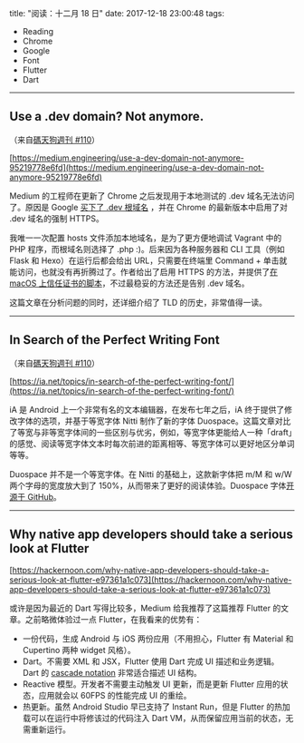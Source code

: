 title: "阅读：十二月 18 日"
date: 2017-12-18 23:00:48
tags:
- Reading
- Chrome
- Google
- Font
- Flutter
- Dart
---

## Use a .dev domain? Not anymore.

（来自[碼天狗週刊 #110](https://weekly.codetengu.com/issues/110)）

[https://medium.engineering/use-a-dev-domain-not-anymore-95219778e6fd](https://medium.engineering/use-a-dev-domain-not-anymore-95219778e6fd)

Medium 的工程师在更新了 Chrome 之后发现用于本地测试的 .dev 域名无法访问了。原因是 Google [买下了 .dev 根域名](https://gtldresult.icann.org/application-result/applicationstatus/applicationdetails/1339) ，并在 Chrome 的最新版本中启用了对 .dev 域名的强制 HTTPS。

我唯一一次配置 hosts 文件添加本地域名，是为了更方便地调试 Vagrant 中的 PHP 程序，而根域名则选择了 .php :)。后来因为各种服务器和 CLI 工具（例如 Flask 和 Hexo）在运行后都会给出 URL，只需要在终端里 Command + 单击就能访问，也就没有再折腾过了。作者给出了启用 HTTPS 的方法，并提供了[在 macOS 上信任证书的脚本](https://gist.github.com/koop/84254d5214495e6fc49db3284c9b7772)，不过最稳妥的方法还是告别 .dev 域名。

这篇文章在分析问题的同时，还详细介绍了 TLD 的历史，非常值得一读。

- - -

## In Search of the Perfect Writing Font

（来自[碼天狗週刊 #110](https://weekly.codetengu.com/issues/110)）

[https://ia.net/topics/in-search-of-the-perfect-writing-font/](https://ia.net/topics/in-search-of-the-perfect-writing-font/)

iA 是 Android 上一个非常有名的文本编辑器，在发布七年之后，iA 终于提供了修改字体的选项，并基于等宽字体 Nitti 制作了新的字体 Duospace。这篇文章对比了等宽与非等宽字体间的一些区别与优劣，例如，等宽字体更能给人一种「draft」的感觉、阅读等宽字体文本时每次前进的距离相等、等宽字体可以更好地区分单词等等。

Duospace 并不是一个等宽字体。在 Nitti 的基础上，这款新字体把 m/M 和 w/W 两个字母的宽度放大到了 150%，从而带来了更好的阅读体验。Duospace 字体[开源于 GitHub](https://github.com/iaolo/iA-Fonts/tree/master/iA%20Writer%20Duospace)。

- - -

## Why native app developers should take a serious look at Flutter

[https://hackernoon.com/why-native-app-developers-should-take-a-serious-look-at-flutter-e97361a1c073](https://hackernoon.com/why-native-app-developers-should-take-a-serious-look-at-flutter-e97361a1c073)

或许是因为最近的 Dart 写得比较多，Medium 给我推荐了这篇推荐 Flutter 的文章。之前略微体验过一点 Flutter，在我看来的优势有：

 - 一份代码，生成 Android 与 iOS 两份应用（不用担心，Flutter 有 Material 和 Cupertino 两种 widget 风格）。
 - Dart。不需要 XML 和 JSX，Flutter 使用 Dart 完成 UI 描述和业务逻辑。Dart 的 [cascade notation](https://www.dartlang.org/guides/language/language-tour#cascade-notation-) 非常适合描述 UI 结构。
 - Reactive 模型。开发者不需要主动触发 UI 更新，而是更新 Flutter 应用的状态，应用就会以 60FPS 的性能完成 UI 的重绘。
 - 热更新。虽然 Android Studio 早已支持了 Instant Run，但是 Flutter 的热加载可以在运行中将修该过的代码注入 Dart VM，从而保留应用当前的状态，无需重新运行。

